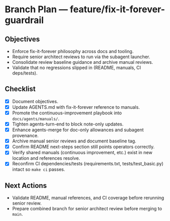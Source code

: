 # Branch Plan — feature/fix-it-forever-guardrail

## Objectives
- Enforce fix-it-forever philosophy across docs and tooling.
- Require senior architect reviews to run via the subagent launcher.
- Consolidate review baseline guidance and archive manual reviews.
- Validate that no regressions slipped in (README, manuals, CI deps/tests).

## Checklist
- [x] Document objectives.
- [x] Update AGENTS.md with fix-it-forever reference to manuals.
- [x] Promote the continuous-improvement playbook into `docs/agents/manuals/`.
- [x] Tighten agents-turn-end to block note-only updates.
- [x] Enhance agents-merge for doc-only allowances and subagent provenance.
- [x] Archive manual senior reviews and document baseline tag.
- [x] Confirm README next-steps section still points operators correctly.
- [x] Verify shared manuals (continuous improvement, etc.) exist in new location and references resolve.
- [x] Reconfirm CI dependencies/tests (requirements.txt, tests/test_basic.py) intact so `make ci` passes.

## Next Actions
- Validate README, manual references, and CI coverage before rerunning senior review.
- Prepare combined branch for senior architect review before merging to `main`.
